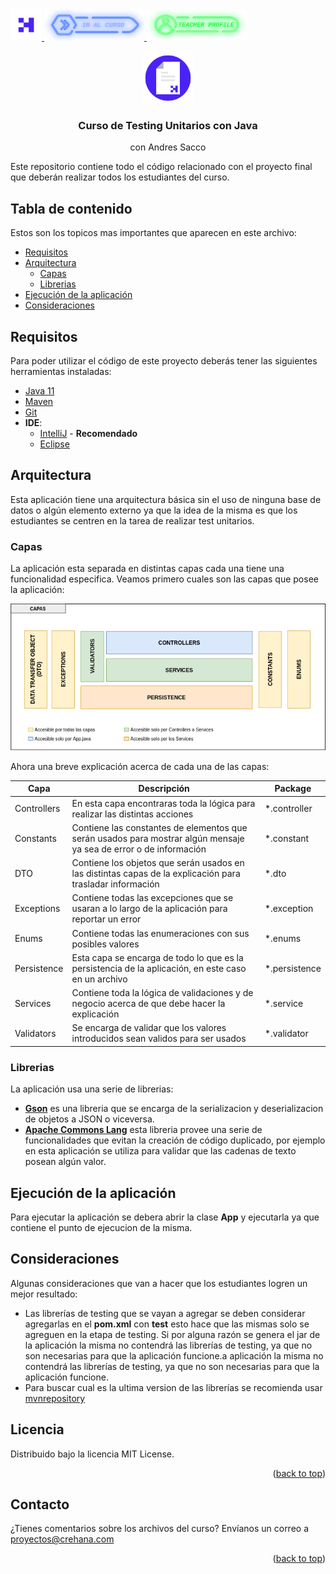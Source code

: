 <div id="top">
  <a href="https://www.crehana.com">
    <img src="images/logo.png" alt="Logo" width="50" height="50">
  </a>
  <a href="https://www.crehana.com/">
    <img src="images/curso.png" alt="Logo" width="160" height="50">
  </a>
  <a href="https://www.linkedin.com/in/saccoandres/">
    <img src="images/teacher.png" alt="Logo" width="160" height="50">
  </a>
</div>

<!-- PROJECT LOGO -->
<br />
<div align="center">
  <a href="https://github.com/crehana-studentxp/testing_unitarios_java-Andres_Sacco">
    <img src="images/project.png" alt="Logo" width="80" height="80">
  </a>

  <h3 align="center">Curso de Testing Unitarios con Java</h3>
  <p align="center">con Andres Sacco</h3> 
</div>

Este repositorio contiene todo el código relacionado con el proyecto final que deberán realizar todos los estudiantes del curso.

## Tabla de contenido

Estos son los topicos mas importantes que aparecen en este archivo:
- [Requisitos](#Requisitos)
- [Arquitectura](#Arquitectura)
  - [Capas](#Capas)
  - [Librerias](#Librerias)  
- [Ejecución de la aplicación](#Ejecución-de-la-aplicación)
- [Consideraciones](#Consideraciones)  

## Requisitos

Para poder utilizar el código de este proyecto deberás tener las siguientes herramientas instaladas:
- [Java 11](https://www.oracle.com/ar/java/technologies/javase-jdk11-downloads.html)
- [Maven](https://maven.apache.org/)
- [Git](https://git-scm.com/)
- **IDE**:
  - [IntelliJ](https://www.jetbrains.com/es-es/idea/download/) - **Recomendado**
  - [Eclipse](https://www.eclipse.org/downloads/)
  
## Arquitectura
Esta aplicación tiene una arquitectura básica sin el uso de ninguna base de datos o algún elemento externo ya que la idea de la misma es que los estudiantes se centren en la tarea de realizar test unitarios.
  
### Capas
  
La aplicación esta separada en distintas capas cada una tiene una funcionalidad especifica. Veamos primero cuales son las capas que posee la aplicación:

![Layers](./images/Layers.png)
  
Ahora una breve explicación acerca de cada una de las capas:
  
  | Capa          | Descripción                                                                                                             | Package               |
  |---------------|-------------------------------------------------------------------------------------------------------------------------|-----------------------|
  | Controllers   | En esta capa encontraras toda la lógica para realizar las distintas acciones                                            | *.controller          |
  | Constants     | Contiene las constantes de elementos que serán usados para mostrar algún mensaje ya sea de error o de información       | *.constant            |
  | DTO           | Contiene los objetos que serán usados en las distintas capas de la explicación para trasladar información               | *.dto                 |
  | Exceptions    | Contiene todas las excepciones que se usaran a lo largo de la aplicación para reportar un error                         | *.exception           |
  | Enums         | Contiene todas las enumeraciones con sus posibles valores                                                               | *.enums               |
  | Persistence   | Esta capa se encarga de todo lo que es la persistencia de la aplicación, en este caso en un archivo                     | *.persistence         |
  | Services      | Contiene toda la lógica de validaciones y de negocio acerca de que debe hacer la explicación                            | *.service             |
  | Validators    | Se encarga de validar que los valores introducidos sean validos para ser usados                                         | *.validator           |

### Librerias

La aplicación usa una serie de librerias:
- **[Gson](https://github.com/google/gson)** es una libreria que se encarga de la serializacion y deserializacion de objetos a JSON o viceversa.
- **[Apache Commons Lang](https://commons.apache.org/proper/commons-lang/)** esta libreria provee una serie de funcionalidades que evitan la creación de código duplicado, por ejemplo en esta aplicación se utiliza para validar que las cadenas de texto posean algún valor.

## Ejecución de la aplicación

Para ejecutar la aplicación se debera abrir la clase **App** y ejecutarla ya que contiene el punto de ejecucion de la misma.

## Consideraciones

Algunas consideraciones que van a hacer que los estudiantes logren un mejor resultado:
- Las librerías de testing que se vayan a agregar se deben considerar agregarlas en el **pom.xml** con **<scope>test</scope>** esto hace que las mismas solo se agreguen en la etapa de testing. Si por alguna razón se genera el jar de la aplicación la misma no contendrá las librerías de testing, ya que no son necesarias para que la aplicación funcione.a aplicación la misma no contendrá las librerías de testing, ya que no son necesarias para que la aplicación funcione.
- Para buscar cual es la ultima version de las librerías se recomienda usar [mvnrepository](https://mvnrepository.com/)

## Licencia

Distribuido bajo la licencia MIT License. 

<p align="right">(<a href="#top">back to top</a>)</p>

<!-- CONTACT -->
## Contacto

¿Tienes comentarios sobre los archivos del curso? Envíanos un correo a proyectos@crehana.com

<p align="right">(<a href="#top">back to top</a>)</p>

